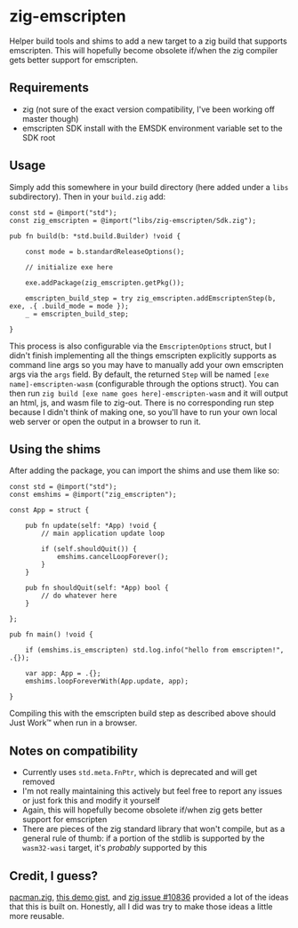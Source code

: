 # zig-emscripten

Helper build tools and shims to add a new target to a zig build that supports emscripten. This will hopefully become obsolete if/when the zig compiler gets better support for emscripten.

## Requirements
* zig (not sure of the exact version compatibility, I've been working off master though)
* emscripten SDK install with the EMSDK environment variable set to the SDK root

## Usage

Simply add this somewhere in your build directory (here added under a `libs` subdirectory). Then in your `build.zig` add:

```zig
const std = @import("std");
const zig_emscripten = @import("libs/zig-emscripten/Sdk.zig");

pub fn build(b: *std.build.Builder) !void {

    const mode = b.standardReleaseOptions();

    // initialize exe here

    exe.addPackage(zig_emscripten.getPkg());

    emscripten_build_step = try zig_emscripten.addEmscriptenStep(b, exe, .{ .build_mode = mode });
    _ = emscripten_build_step;

}
```

This process is also configurable via the `EmscriptenOptions` struct, but I didn't finish implementing all the things emscripten explicitly supports as command line args so you may have to manually add your own emscripten args via the `args` field.
By default, the returned `Step` will be named `[exe name]-emscripten-wasm` (configurable through the options struct). 
You can then run `zig build [exe name goes here]-emscripten-wasm` and it will output an html, js, and wasm file to zig-out.
There is no corresponding run step because I didn't think of making one, so you'll have to run your own local web server or open the output in a browser to run it.

## Using the shims
After adding the package, you can import the shims and use them like so:
```zig
const std = @import("std");
const emshims = @import("zig_emscripten");

const App = struct {

    pub fn update(self: *App) !void {
        // main application update loop

        if (self.shouldQuit()) {
            emshims.cancelLoopForever();
        }
    }

    pub fn shouldQuit(self: *App) bool {
        // do whatever here
    }

};

pub fn main() !void {

    if (emshims.is_emscripten) std.log.info("hello from emscripten!", .{});

    var app: App = .{};
    emshims.loopForeverWith(App.update, app);

}

```
Compiling this with the emscripten build step as described above should Just Work™ when run in a browser.

## Notes on compatibility
* Currently uses `std.meta.FnPtr`, which is deprecated and will get removed
* I'm not really maintaining this actively but feel free to report any issues or just fork this and modify it yourself
* Again, this will hopefully become obsolete if/when zig gets better support for emscripten
* There are pieces of the zig standard library that won't compile, but as a general rule of thumb: if a portion of the stdlib is supported by the `wasm32-wasi` target, it's *probably* supported by this

## Credit, I guess?
[pacman.zig](https://github.com/floooh/pacman.zig), [this demo gist](https://gist.github.com/kripken/58c0e640227fe5bac9e7b30100a2a1d3#emscripten-as-a-linker-for-zig-and-c), and [zig issue #10836](https://github.com/ziglang/zig/issues/10836) provided a lot of the ideas that this is built on. Honestly, all I did was try to make those ideas a little more reusable.